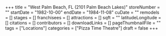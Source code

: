 +++
title = "West Palm Beach, FL (2101 Palm Beach Lakes)"
storeNumber = ""
startDate = "1982-10-00"
endDate = "1984-11-08"
cuDate = ""
remodels = []
stages = []
franchisees = []
attractions = []
sqft = ""
latitudeLongitude = []
citations = []
contributors = []
downloadLinks = []
pageThumbnailFile = ""
tags = ["Locations"]
categories = ["Pizza Time Theatre"]
draft = false
+++
